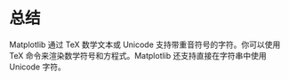 # 总结

Matplotlib 通过 TeX 数学文本或 Unicode 支持带重音符号的字符。你可以使用 TeX 命令来渲染数学符号和方程式。Matplotlib 还支持直接在字符串中使用 Unicode 字符。
